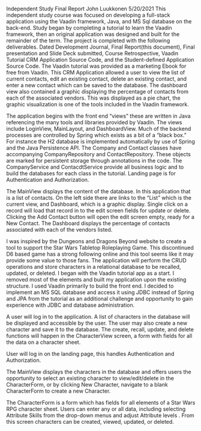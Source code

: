 Independent Study Final Report
John Luukkonen
5/20/2021
This independent study course was focused on developing a full-stack application using the Vaadin framework, Java, and MS Sql database on the back-end.  Study began by completing a tutorial to learn the Vaadin framework, then an original application was designed and built for the remainder of the term.  The project is completed with the following deliverables.  Dated Development Journal, Final Report(this document), Final presentation and Slide Deck submitted, Course Retrospective, Vaadin Tutorial CRM Application Source Code, and the Student-defined Application Source Code.
The Vaadin tutorial was provided as a marketing Ebook for free from Vaadin.  This CRM Application allowed a user to view the list of current contacts, edit an existing contact, delete an existing contact, and enter a new contact which can be saved to the database.  The dashboard view also contained a graphic displaying the percentage of contacts from each of the associated vendors.  This was displayed as a pie chart, the graphic visualization is one of the tools included in the Vaadin framework.
 
The application begins with the front end “views” these are written in Java referencing the many tools and libraries provided by Vaadin.  The views include LoginView, MainLayout, and DashboardView.  Much of the backend processes are controlled by Spring which exists as a bit of a “black box.”  For instance the H2 database is implemented automatically by use of Spring and the Java Persistence API.  The Company and Contact classes have accompanying CompanyRepository and ContactRepository.  These objects are marked for persistent storage through annotations in the code.  The CompanyService and ContacdtService provide all business logic and to build the databases for each class in the tutorial.
Landing page is for Authentication and Authorization.






 The MainView displays the content of the database.  In this application that is a list of contacts.  On the left side there are links to the “List” which is the current view, and Dashboard, which is a graphic display.  Single click on a record will load that record in to the edit screen fields for update or delete. Clicking the Add Contact button will open the edit screen empty, ready for a New Contact.
The Dashboard displays the percentage of contacts associated with each of the vendors listed.




I was inspired by the Dungeons and Dragons Beyond website to create a tool to support the Star Wars Tabletop Roleplaying Game.  This discontinued D6 based game has a strong following online and this tool seems like it may provide some value to those fans. The application will perform the CRUD operations and store characters in a relational database to be recalled, updated, or deleted.  I began with the Vaadin tutorial app as a start.  I removed most of the elements and built my application upon the existing structure.  I used Vaadin primarily to build the front end.  I decided to implement an MS SQL database and access it using JDBC instead of Spring and JPA from the tutorial as an additional challenge and opportunity to gain experience with JDBC and database administration.  

   

A user will log in to the application.  A list of characters in the database will be displayed and accessible by the user.  The user may also create a new character and save it to the database.  The create, recall, update, and delete functions will happen in the CharacterView screen, a form with fields for all the data on a character sheet.

User will log in on the landing page, this handles Authentication and Authorization.




The MainView displays the characters in the database and offers users the opportunity to select an existing character to view/edit/delete in the CharacterForm, or by clicking New Character, navigate to a blank CharacterForm to create a new Character.



The CharacterForm is a form which has fields for all elements of a Star Wars RPG character sheet.  Users can enter any or all data, including selecting
Attribute Skills from the drop-down menus and adjust Attribute levels .  From this screen characters can be created, viewed, updated, or deleted.
